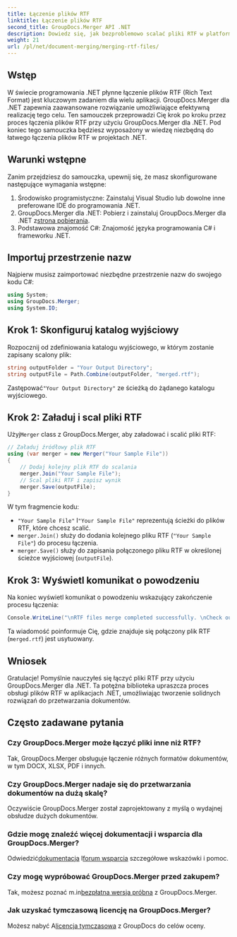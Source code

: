 ```yaml
---
title: Łączenie plików RTF
linktitle: Łączenie plików RTF
second_title: GroupDocs.Merger API .NET
description: Dowiedz się, jak bezproblemowo scalać pliki RTF w platformie .NET, korzystając z narzędzia GroupDocs.Merger w celu bezproblemowego przetwarzania dokumentów.
weight: 21
url: /pl/net/document-merging/merging-rtf-files/
---
```

## Wstęp
W świecie programowania .NET płynne łączenie plików RTF (Rich Text Format) jest kluczowym zadaniem dla wielu aplikacji. GroupDocs.Merger dla .NET zapewnia zaawansowane rozwiązanie umożliwiające efektywną realizację tego celu. Ten samouczek przeprowadzi Cię krok po kroku przez proces łączenia plików RTF przy użyciu GroupDocs.Merger dla .NET. Pod koniec tego samouczka będziesz wyposażony w wiedzę niezbędną do łatwego łączenia plików RTF w projektach .NET.
## Warunki wstępne
Zanim przejdziesz do samouczka, upewnij się, że masz skonfigurowane następujące wymagania wstępne:
1. Środowisko programistyczne: Zainstaluj Visual Studio lub dowolne inne preferowane IDE do programowania .NET.
2.  GroupDocs.Merger dla .NET: Pobierz i zainstaluj GroupDocs.Merger dla .NET z[strona pobierania](https://releases.groupdocs.com/merger/net/).
3. Podstawowa znajomość C#: Znajomość języka programowania C# i frameworku .NET.

## Importuj przestrzenie nazw
Najpierw musisz zaimportować niezbędne przestrzenie nazw do swojego kodu C#:
```csharp
using System; 
using GroupDocs.Merger;
using System.IO;
```
## Krok 1: Skonfiguruj katalog wyjściowy
Rozpocznij od zdefiniowania katalogu wyjściowego, w którym zostanie zapisany scalony plik:
```csharp
string outputFolder = "Your Output Directory";
string outputFile = Path.Combine(outputFolder, "merged.rtf");
```
 Zastępować`"Your Output Directory"` ze ścieżką do żądanego katalogu wyjściowego.
## Krok 2: Załaduj i scal pliki RTF
 Użyj`Merger` class z GroupDocs.Merger, aby załadować i scalić pliki RTF:
```csharp
// Załaduj źródłowy plik RTF
using (var merger = new Merger("Your Sample File"))
{
    // Dodaj kolejny plik RTF do scalania
    merger.Join("Your Sample File");
    // Scal pliki RTF i zapisz wynik
    merger.Save(outputFile);
}
```
W tym fragmencie kodu:
- `"Your Sample File"` I`"Your Sample File"` reprezentują ścieżki do plików RTF, które chcesz scalić.
- `merger.Join()` służy do dodania kolejnego pliku RTF (`"Your Sample File"`) do procesu łączenia.
- `merger.Save()` służy do zapisania połączonego pliku RTF w określonej ścieżce wyjściowej (`outputFile`).
## Krok 3: Wyświetl komunikat o powodzeniu
Na koniec wyświetl komunikat o powodzeniu wskazujący zakończenie procesu łączenia:
```csharp
Console.WriteLine("\nRTF files merge completed successfully. \nCheck output in {0}", outputFolder);
```
Ta wiadomość poinformuje Cię, gdzie znajduje się połączony plik RTF (`merged.rtf`) jest usytuowany.

## Wniosek
Gratulacje! Pomyślnie nauczyłeś się łączyć pliki RTF przy użyciu GroupDocs.Merger dla .NET. Ta potężna biblioteka upraszcza proces obsługi plików RTF w aplikacjach .NET, umożliwiając tworzenie solidnych rozwiązań do przetwarzania dokumentów.

## Często zadawane pytania
### Czy GroupDocs.Merger może łączyć pliki inne niż RTF?
Tak, GroupDocs.Merger obsługuje łączenie różnych formatów dokumentów, w tym DOCX, XLSX, PDF i innych.
### Czy GroupDocs.Merger nadaje się do przetwarzania dokumentów na dużą skalę?
Oczywiście GroupDocs.Merger został zaprojektowany z myślą o wydajnej obsłudze dużych dokumentów.
### Gdzie mogę znaleźć więcej dokumentacji i wsparcia dla GroupDocs.Merger?
 Odwiedzić[dokumentacja](https://tutorials.groupdocs.com/merger/net/) I[forum wsparcia](https://forum.groupdocs.com/c/merger/32) szczegółowe wskazówki i pomoc.
### Czy mogę wypróbować GroupDocs.Merger przed zakupem?
 Tak, możesz poznać m.in[bezpłatna wersja próbna](https://releases.groupdocs.com/) z GroupDocs.Merger.
### Jak uzyskać tymczasową licencję na GroupDocs.Merger?
 Możesz nabyć A[licencja tymczasowa](https://purchase.groupdocs.com/temporary-license/) z GroupDocs do celów oceny.